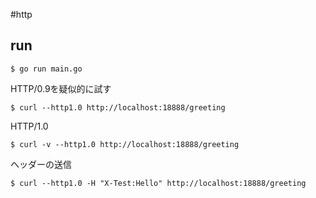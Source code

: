 #http

## run 
```
$ go run main.go
```
HTTP/0.9を疑似的に試す
```
$ curl --http1.0 http://localhost:18888/greeting
```
HTTP/1.0
```
$ curl -v --http1.0 http://localhost:18888/greeting
```
ヘッダーの送信
```
$ curl --http1.0 -H "X-Test:Hello" http://localhost:18888/greeting
```
